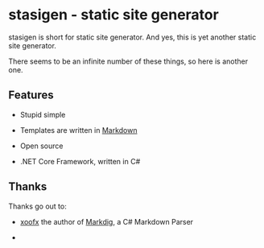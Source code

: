 <h1 id="stasigen-static-site-generator">stasigen - static site generator</h1>


<p>stasigen is short for static site generator. And yes, this is yet another static site generator.</p>

<p>There seems to be an infinite number of these things, so here is another one.</p>


<h2 id="features">Features</h2>


<ul>
<li>Stupid simple</li>
</ul>

<ul>
<li>Templates are written in <a href="https://www.markdownguide.org/basic-syntax/">Markdown</a></li>
</ul>

<ul>
<li>Open source</li>
</ul>

<ul>
<li>.NET Core Framework, written in C#</li>
</ul>


<h2 id="thanks">Thanks</h2>


<p>Thanks go out to:</p>


<ul>
<li><a href="https://github.com/xoofx">xoofx</a> the author of <a href="https://github.com/xoofx/markdig">Markdig</a>, a C# Markdown Parser</li>
</ul>

<ul>
<li></li>
</ul>

